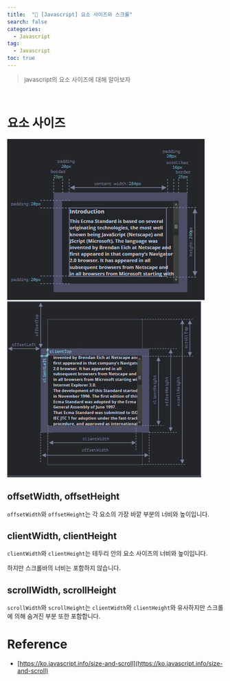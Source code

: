 ```yaml
---
title:  "🍍 [Javascript] 요소 사이즈와 스크롤"
search: false
categories: 
  - Javascript
tag:
  - Javascript
toc: true
---
```


> javascript의 요소 사이즈에 대해 알아보자

<br>

# 요소 사이즈
![이미지](../../assets/images/post/Javascript/230511-%EC%9A%94%EC%86%8C-%EC%82%AC%EC%9D%B4%EC%A6%88.png)
![이미지](../../assets/images/post/Javascript/230511-%EC%9A%94%EC%86%8C-%EC%82%AC%EC%9D%B4%EC%A6%882.png)

## offsetWidth, offsetHeight
`offsetWidth`와 `offsetHeight`는 각 요소의 가장 바깥 부분의 너비와 높이입니다.

## clientWidth, clientHeight
`clientWidth`와 `clientHeight`는 테두리 안의 요소 사이즈의 너비와 높이입니다.

하지만 스크롤바의 너비는 포함하지 않습니다.

## scrollWidth, scrollHeight
`scrollWidth`와 `scrollHeight`는 `clientWidth`와 `clientHeight`와 유사하지만 스크롤에 의해 숨겨진 부분 또한 포함합니다.

# Reference
- [https://ko.javascript.info/size-and-scroll](https://ko.javascript.info/size-and-scroll)